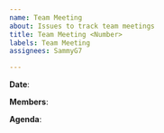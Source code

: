 ```yaml
---
name: Team Meeting
about: Issues to track team meetings
title: Team Meeting <Number>
labels: Team Meeting
assignees: SammyG7

---
```


**Date**:

**Members**: <Team Members Who Attended>

**Agenda**:
